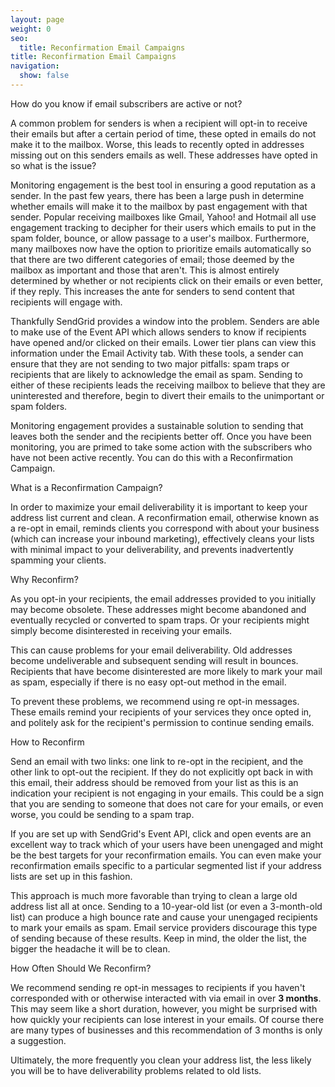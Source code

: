 ```yaml
---
layout: page
weight: 0
seo:
  title: Reconfirmation Email Campaigns
title: Reconfirmation Email Campaigns
navigation:
  show: false
---
```


<page-anchor el="h2">
How do you know if email subscribers are active or not?
</page-anchor>

A common problem for senders is when a recipient will opt-in to receive their emails but after a certain period of time,
these opted in emails do not make it to the mailbox. Worse, this leads to recently opted in addresses missing out on this
senders emails as well. These addresses have opted in so what is the issue?

Monitoring engagement is the best tool in ensuring a good reputation as a sender. In the past few years, there has been
a large push in determine whether emails will make it to the mailbox by past engagement with that sender. Popular
receiving mailboxes like Gmail, Yahoo! and Hotmail all use engagement tracking to decipher for their users which emails
to put in the spam folder, bounce, or allow passage to a user's mailbox. Furthermore, many mailboxes now have the option
to prioritize emails automatically so that there are two different categories of email; those deemed by the mailbox as
important and those that aren't. This is almost entirely determined by whether or not recipients click on their emails
or even better, if they reply. This increases the ante for senders to send content that recipients will engage with.

Thankfully SendGrid provides a window into the problem. Senders are able to make use of
the Event API which allows senders to know if recipients have opened and/or clicked on their emails. Lower tier plans
can view this information under the Email Activity tab. With these tools, a sender can ensure that they are not sending
to two major pitfalls: spam traps or recipients that are likely to acknowledge the email as spam. Sending to either of
these recipients leads the receiving mailbox to believe that they are uninterested and therefore, begin to divert their
emails to the unimportant or spam folders.

Monitoring engagement provides a sustainable solution to sending that leaves both the sender and the recipients better off.
Once you have been monitoring, you are primed to take some action with the subscribers who have not been active recently.
You can do this with a Reconfirmation Campaign.

<page-anchor el="h2">
What is a Reconfirmation Campaign?
</page-anchor>

In order to maximize your email deliverability it is important to keep
your address list current and clean. A reconfirmation email, otherwise
known as a re-opt in email, reminds clients you correspond with about
your business (which can increase your inbound marketing), effectively
cleans your lists with minimal impact to your deliverability, and
prevents inadvertently spamming your clients.

<page-anchor el="h2">
Why Reconfirm?
</page-anchor>

As you opt-in your recipients, the email addresses provided to you
initially may become obsolete. These addresses might become abandoned
and eventually recycled or converted to spam traps. Or your recipients
might simply become disinterested in receiving your emails.

This can cause problems for your email deliverability. Old addresses
become undeliverable and subsequent sending will result in bounces.
Recipients that have become disinterested are more likely to mark
your mail as spam, especially if there is no easy opt-out method in the email.

To prevent these problems, we recommend using re opt-in messages.
These emails remind your recipients of your services they once opted
in, and politely ask for the recipient's permission to continue sending
emails.

<page-anchor el="h2">
How to Reconfirm
</page-anchor>

Send an email with two links: one link to re-opt in the recipient,
and the other link to opt-out the recipient. If they do not
explicitly opt back in with this email, their address should be
removed from your list as this is an indication your recipient is not
engaging in your emails. This could be a sign that you are sending to
someone that does not care for your emails, or even worse, you could
be sending to a spam trap.

If you are set up with SendGrid's Event API, click and open events are
an excellent way to track which of your users have been unengaged and
might be the best targets for your reconfirmation emails. You can even
make your reconfirmation emails specific to a particular segmented list
if your address lists are set up in this fashion.

This approach is much more favorable than trying to clean a large old
address list all at once. Sending to a 10-year-old list (or even a
3-month-old list) can produce a high bounce rate and cause your
unengaged recipients to mark your emails as spam. Email service
providers discourage this type of sending because of these results.
Keep in mind, the older the list, the bigger the headache it will be to clean.

<page-anchor el="h2">
How Often Should We Reconfirm?
</page-anchor>

We recommend sending re opt-in messages to recipients if you haven't
corresponded with or otherwise interacted with via email in over **3
months**. This may seem like a short duration, however, you might be
surprised with how quickly your recipients can lose interest in your
emails. Of course there are many types of businesses and this
recommendation of 3 months is only a suggestion.

Ultimately, the more frequently you clean your address list, the less
likely you will be to have deliverability problems related to old lists.
